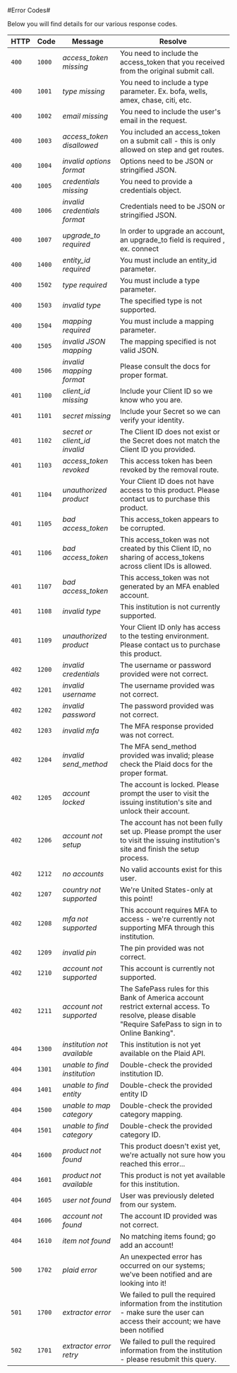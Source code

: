 #Error Codes#

Below you will find details for our various response codes.

HTTP | Code | Message | Resolve
--- | --- | --- | ---
```400```| ```1000```|*access_token missing*|You need to include the access_token that you received from the original submit call.
```400```| ```1001```|*type missing*|You need to include a type parameter. Ex. bofa, wells, amex, chase, citi, etc.
```400```| ```1002```|*email missing*|You need to include the user's email in the request.
```400```| ```1003```|*access_token disallowed*|You included an access_token on a submit call - this is only allowed on step and get routes.
```400```| ```1004```|*invalid options format*|Options need to be JSON or stringified JSON.
```400```| ```1005```|*credentials missing*|You need to provide a credentials object.
```400```| ```1006```|*invalid credentials format*|Credentials need to be JSON or stringified JSON.
```400```| ```1007```|*upgrade_to required*|In order to upgrade an account, an upgrade_to field is required , ex. connect
```400```| ```1400```|*entity_id required*|You must include an entity_id parameter.
```400```| ```1502```|*type required*|You must include a type parameter.
```400```| ```1503```|*invalid type*|The specified type is not supported.
```400```| ```1504```|*mapping required*|You must include a mapping parameter.
```400```| ```1505```|*invalid JSON mapping*|The mapping specified is not valid JSON.
```400```| ```1506```|*invalid mapping format*|Please consult the docs for proper format.
```401```| ```1100```|*client_id missing*|Include your Client ID so we know who you are.
```401```| ```1101```|*secret missing*|Include your Secret so we can verify your identity.
```401```| ```1102```|*secret or client_id invalid*|The Client ID does not exist or the Secret does not match the Client ID you provided.
```401```| ```1103```|*access_token revoked*|This access token has been revoked by the removal route.
```401```| ```1104```|*unauthorized product*|Your Client ID does not have access to this product. Please contact us to purchase this product.
```401```| ```1105```|*bad access_token*|This access_token appears to be corrupted.
```401```| ```1106```|*bad access_token*|This access_token was not created by this Client ID, no sharing of access_tokens across client IDs is allowed.
```401```| ```1107```|*bad access_token*|This access_token was not generated by an MFA enabled account.
```401```| ```1108```|*invalid type*|This institution is not currently supported.
```401```| ```1109```|*unauthorized product*|Your Client ID only has access to the testing environment. Please contact us to purchase this product.
```402```| ```1200```|*invalid credentials*|The username or password provided were not correct.
```402```| ```1201```|*invalid username*|The username provided was not correct.
```402```| ```1202```|*invalid password*|The password provided was not correct.
```402```| ```1203```|*invalid mfa*|The MFA response provided was not correct.
```402```| ```1204```|*invalid send_method*|The MFA send_method provided was invalid; please check the Plaid docs for the proper format.
```402```| ```1205```|*account locked*|The account is locked. Please prompt the user to visit the issuing institution's site and unlock their account.
```402```| ```1206```|*account not setup*|The account has not been fully set up. Please prompt the user to visit the issuing institution's site and finish the setup process.
```402```| ```1212```|*no accounts*|No valid accounts exist for this user.
```402```| ```1207```|*country not supported*|We're United States-only at this point!
```402```| ```1208```|*mfa not supported*|This account requires MFA to access - we're currently not supporting MFA through this institution.
```402```| ```1209```|*invalid pin*|The pin provided was not correct.
```402```| ```1210```|*account not supported*|This account is currently not supported.
```402```| ```1211```|*account not supported*|The SafePass rules for this Bank of America account restrict external access. To resolve, please disable "Require SafePass to sign in to Online Banking".
```404```| ```1300```|*institution not available*|This institution is not yet available on the Plaid API.
```404```| ```1301```|*unable to find institution*|Double-check the provided institution ID.
```404```| ```1401```|*unable to find entity*|Double-check the provided entity ID 
```404```| ```1500```|*unable to map category*|Double-check the provided category mapping.
```404```| ```1501```|*unable to find category*|Double-check the provided category ID.
```404```| ```1600```|*product not found*|This product doesn't exist yet, we're actually not sure how you reached this error...
```404```| ```1601```|*product not available*|This product is not yet available for this institution.
```404```| ```1605```|*user not found*|User was previously deleted from our system.
```404```| ```1606```|*account not found*|The account ID provided was not correct.
```404```| ```1610```|*item not found*|No matching items found; go add an account!
```500```| ```1702```|*plaid error*|An unexpected error has occurred on our systems; we've been notified and are looking into it!
```501```| ```1700```|*extractor error*|We failed to pull the required information from the institution - make sure the user can access their account; we have been notified
```502```| ```1701```|*extractor error retry*|We failed to pull the required information from the institution - please resubmit this query.